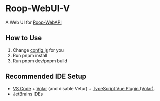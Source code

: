 # Roop-WebUI-V

A Web UI for [Roop-WebAPI](https://github.com/xiaoxinyo/Roop-WebApi)


## How to Use

1. Change [config.js](src/config.js) for you
2. Run pnpm install
3. Run pnpm dev/pnpm build

## Recommended IDE Setup

- [VS Code](https://code.visualstudio.com/) + [Volar](https://marketplace.visualstudio.com/items?itemName=Vue.volar) (and disable Vetur) + [TypeScript Vue Plugin (Volar)](https://marketplace.visualstudio.com/items?itemName=Vue.vscode-typescript-vue-plugin).
- JetBrains IDEs